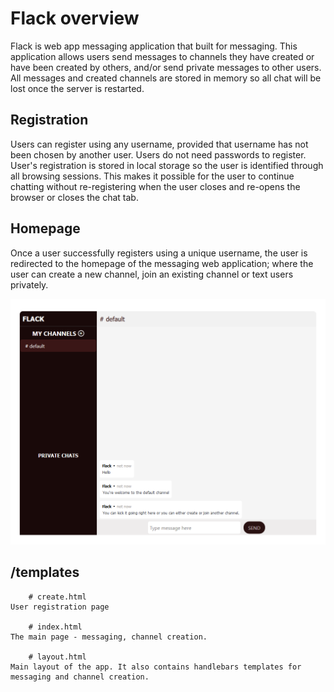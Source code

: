 # Flack overview

Flack is web app messaging application that built for messaging. This application allows users send messages to channels they have created or have been created by others, and/or send private messages to other users. All messages and created channels are stored in memory so all chat will be lost once the server is restarted.

## Registration

Users can register using any username, provided that username has not been chosen by another user. Users do not need passwords to register. User's registration is stored in local storage so the user is identified through all browsing sessions. This makes it possible for the user to continue chatting without re-registering when the user closes and re-opens the browser or closes the chat tab.

## Homepage

Once a user successfully registers using a unique username, the user is redirected to the homepage of the messaging web application; where the user can create a new channel, join an existing channel or text users privately.

![Homepage after registering](readme_assets/flack_homepage.png)
## /templates

        # create.html
    User registration page

        # index.html
    The main page - messaging, channel creation.

        # layout.html
    Main layout of the app. It also contains handlebars templates for messaging and channel creation.
